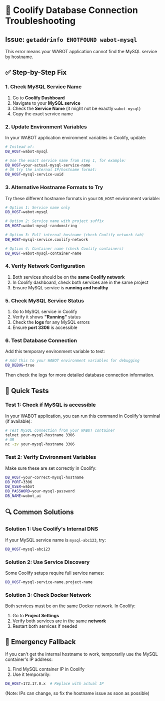 # 🔧 Coolify Database Connection Troubleshooting

## Issue: `getaddrinfo ENOTFOUND wabot-mysql`

This error means your WABOT application cannot find the MySQL service by hostname.

## ✅ Step-by-Step Fix

### 1. Check MySQL Service Name
1. Go to **Coolify Dashboard**
2. Navigate to your **MySQL service**
3. Check the **Service Name** (it might not be exactly `wabot-mysql`)
4. Copy the exact service name

### 2. Update Environment Variables
In your WABOT application environment variables in Coolify, update:

```bash
# Instead of:
DB_HOST=wabot-mysql

# Use the exact service name from step 1, for example:
DB_HOST=your-actual-mysql-service-name
# OR try the internal IP/hostname format:
DB_HOST=mysql-service-uuid
```

### 3. Alternative Hostname Formats to Try

Try these different hostname formats in your `DB_HOST` environment variable:

```bash
# Option 1: Service name only
DB_HOST=wabot-mysql

# Option 2: Service name with project suffix
DB_HOST=wabot-mysql-randomstring

# Option 3: Full internal hostname (check Coolify network tab)
DB_HOST=mysql-service.coolify-network

# Option 4: Container name (check Coolify containers)
DB_HOST=wabot-mysql-container-name
```

### 4. Verify Network Configuration
1. Both services should be on the **same Coolify network**
2. In Coolify dashboard, check both services are in the same project
3. Ensure MySQL service is **running and healthy**

### 5. Check MySQL Service Status
1. Go to MySQL service in Coolify
2. Verify it shows **"Running"** status
3. Check the **logs** for any MySQL errors
4. Ensure **port 3306** is accessible

### 6. Test Database Connection
Add this temporary environment variable to test:
```bash
# Add this to your WABOT environment variables for debugging
DB_DEBUG=true
```

Then check the logs for more detailed database connection information.

## 🧪 Quick Tests

### Test 1: Check if MySQL is accessible
In your WABOT application, you can run this command in Coolify's terminal (if available):
```bash
# Test MySQL connection from your WABOT container
telnet your-mysql-hostname 3306
# OR
nc -zv your-mysql-hostname 3306
```

### Test 2: Verify Environment Variables
Make sure these are set correctly in Coolify:
```bash
DB_HOST=your-correct-mysql-hostname
DB_PORT=3306
DB_USER=wabot
DB_PASSWORD=your-mysql-password
DB_NAME=wabot_ai
```

## 🔍 Common Solutions

### Solution 1: Use Coolify's Internal DNS
If your MySQL service name is `mysql-abc123`, try:
```bash
DB_HOST=mysql-abc123
```

### Solution 2: Use Service Discovery
Some Coolify setups require full service names:
```bash
DB_HOST=mysql-service-name.project-name
```

### Solution 3: Check Docker Network
Both services must be on the same Docker network. In Coolify:
1. Go to **Project Settings**
2. Verify both services are in the same **network**
3. Restart both services if needed

## 🚨 Emergency Fallback
If you can't get the internal hostname to work, temporarily use the MySQL container's IP address:

1. Find MySQL container IP in Coolify
2. Use it temporarily:
```bash
DB_HOST=172.17.0.x  # Replace with actual IP
```
(Note: IPs can change, so fix the hostname issue as soon as possible)